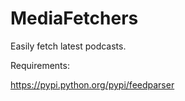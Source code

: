 # MediaFetchers

Easily fetch latest podcasts.

Requirements:

https://pypi.python.org/pypi/feedparser
